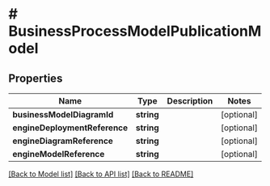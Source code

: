 # # BusinessProcessModelPublicationModel

## Properties

Name | Type | Description | Notes
------------ | ------------- | ------------- | -------------
**businessModelDiagramId** | **string** |  | [optional]
**engineDeploymentReference** | **string** |  | [optional]
**engineDiagramReference** | **string** |  | [optional]
**engineModelReference** | **string** |  | [optional]

[[Back to Model list]](../../README.md#models) [[Back to API list]](../../README.md#endpoints) [[Back to README]](../../README.md)
